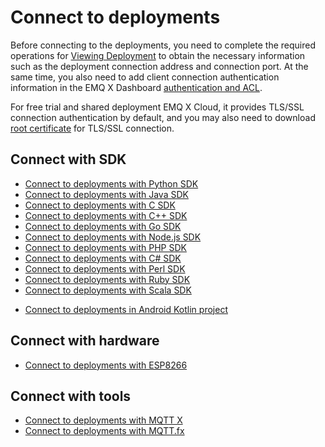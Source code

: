 # Connect to deployments

Before connecting to the deployments, you need to complete the required operations for [Viewing Deployment](../deployments/view_deployment.md) to obtain the necessary information such as the deployment connection address and connection port. At the same time, you also need to add client connection authentication information in the EMQ X Dashboard [authentication and ACL](../deployments/dashboard/users_and_acl.md).

For free trial and shared deployment EMQ X Cloud, it provides TLS/SSL connection authentication by default, and you may also need to download [root certificate](https://static.emqx.net/data/cn.emqx.cloud-ca.crt) for TLS/SSL connection.

## Connect with SDK

* [Connect to deployments with Python SDK](python_sdk.md)
* [Connect to deployments with Java SDK](java_sdk.md)
* [Connect to deployments with C SDK](c_sdk.md)
* [Connect to deployments with C++ SDK](cpp_sdk.md)
* [Connect to deployments with Go SDK](golang_sdk.md)
* [Connect to deployments with Node.js SDK](nodejs_sdk.md)
* [Connect to deployments with PHP SDK](php_sdk.md)
* [Connect to deployments with C# SDK](c_sharp_sdk.md)
* [Connect to deployments with Perl SDK](perl_sdk.md)
* [Connect to deployments with Ruby SDK](ruby_sdk.md)
* [Connect to deployments with Scala SDK](scala_sdk.md)
<!-- * [Connect to deployments with WebSocket](https://www.emqx.io/cn/blog/connect-to-mqtt-broker-with-websocket) -->
* [Connect to deployments in Android Kotlin project](https://www.emqx.io/blog/android-connects-mqtt-using-kotlin)
<!-- * [Connect to deployments in Electron project](https://www.emqx.io/cn/blog/how-to-use-mqtt-in-electron) -->
<!-- * [Connect to deployments in Vue project](https://www.emqx.io/cn/blog/how-to-use-mqtt-in-vue) -->

## Connect with hardware
* [Connect to deployments with ESP8266](esp8266.md)

## Connect with tools

* [Connect to deployments with MQTT X](mqttx.md)
* [Connect to deployments with MQTT.fx](mqttfx.md)

